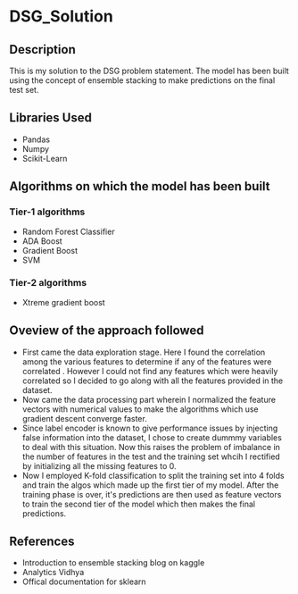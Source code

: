 # DSG_Solution #

## Description ##
This is my solution to the DSG problem statement. The model has been built using the concept of ensemble stacking to make
predictions on the final test set. 

## Libraries Used ## 
* Pandas
* Numpy 
* Scikit-Learn 

## Algorithms on which the model has been built ## 
### Tier-1 algorithms ###
* Random Forest Classifier 
* ADA Boost
* Gradient Boost 
* SVM 

### Tier-2 algorithms ###
* Xtreme gradient boost

## Oveview of the approach followed ##
* First came the data exploration stage. Here I found the correlation among the various features to determine if any of the 
features were correlated . However I could not find any features which were heavily correlated so I decided to go along 
with all the features provided in the dataset.
* Now came the data processing part wherein I normalized the feature vectors with numerical values to make the algorithms 
which use gradient descent converge faster.
* Since label encoder is known to give performance issues by injecting false information into the dataset, I chose to create
dummmy variables to deal with this situation. Now this raises the problem of imbalance in the number of features in the test
and the training set whcih I rectified by initializing all the missing features to 0. 
* Now I employed K-fold classification to split the training set into 4 folds and train the algos which made up the first tier
of my model. After the training phase is over, it's predictions are then used as feature vectors to train the second tier 
of the model which then makes the final predictions.

## References ## 
* Introduction to ensemble stacking blog on kaggle 
* Analytics Vidhya 
* Offical documentation for sklearn 

